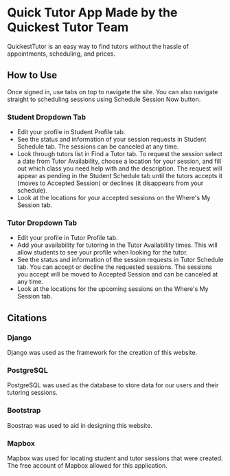 # Quick Tutor App Made by the Quickest Tutor Team

QuickestTutor is an easy way to find tutors without the hassle of appointments, scheduling, and prices.

## How to Use

Once signed in, use tabs on top to navigate the site. You can also navigate straight to scheduling sessions using Schedule Session Now button.

### Student Dropdown Tab
- Edit your profile in Student Profile tab.
- See the status and information of your session requests in Student Schedule tab. The sessions can be canceled at any time.
- Look through tutors list in Find a Tutor tab. To request the session select a date from Tutor Availability, choose a location for your session, and fill out which class you need help with and the description. The request will appear as pending in the Student Schedule tab until the tutors accepts it (moves to Accepted Session) or declines (it disappears from your schedule). 
- Look at the locations for your accepted sessions on the Where's My Session tab.

### Tutor Dropdown Tab
- Edit your profile in Tutor Profile tab.
- Add your availability for tutoring in the Tutor Availability times. This will allow students to see your profile when looking for the tutor.
- See the status and information of the session requests in Tutor Schedule tab. You can accept or decline the requested sessions. The sessions you accept will be moved to Accepted Session and can be canceled at any time.
- Look at the locations for the upcoming sessions on the Where's My Session tab.

## Citations

### Django
Django was used as the framework for the creation of this website.
### PostgreSQL
PostgreSQL was used as the database to store data for our users and their tutoring sessions.
### Bootstrap
Boostrap was used to aid in designing this website. 
### Mapbox
Mapbox was used for locating student and tutor sessions that were created. The free account of Mapbox allowed for this application. 

